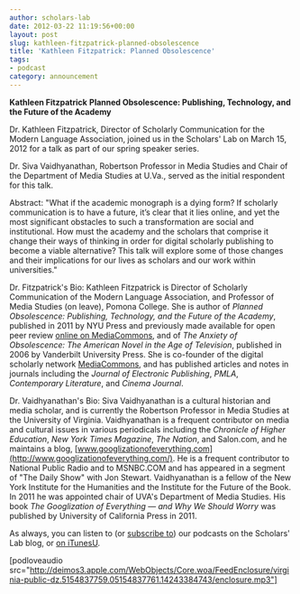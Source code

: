 ```yaml
---
author: scholars-lab
date: 2012-03-22 11:19:56+00:00
layout: post
slug: kathleen-fitzpatrick-planned-obsolescence
title: 'Kathleen Fitzpatrick: Planned Obsolescence'
tags:
- podcast
category: announcement
---
```


**Kathleen Fitzpatrick**
**Planned Obsolescence: Publishing, Technology, and the Future of the Academy**

Dr. Kathleen Fitzpatrick, Director of Scholarly Communication for the Modern Language Association, joined us in the Scholars' Lab on March 15, 2012 for a talk as part of our spring speaker series.

Dr. Siva Vaidhyanathan, Robertson Professor in Media Studies and Chair of the Department of Media Studies at U.Va., served as the initial respondent for this talk.

Abstract:
"What if the academic monograph is a dying form? If scholarly communication is to have a future, it’s clear that it lies online, and yet the most significant obstacles to such a transformation are social and institutional. How must the academy and the scholars that comprise it change their ways of thinking in order for digital scholarly publishing to become a viable alternative? This talk will explore some of those changes and their implications for our lives as scholars and our work within universities."

Dr. Fitzpatrick's Bio:
Kathleen Fitzpatrick is Director of Scholarly Communication of the Modern Language Association, and Professor of Media Studies (on leave), Pomona College. She is author of _Planned Obsolescence: Publishing, Technology, and the Future of the Academy_, published in 2011 by NYU Press and previously made available for open peer review [online on MediaCommons](http://mediacommons.futureofthebook.org/mcpress/plannedobsolescence), and of _The Anxiety of Obsolescence: The American Novel in the Age of Television_, published in 2006 by Vanderbilt University Press. She is co-founder of the digital scholarly network [MediaCommons](http://mediacommons.futureofthebook.org), and has published articles and notes in journals including the _Journal of Electronic Publishing_, _PMLA_, _Contemporary Literature_, and _Cinema Journal_.

Dr. Vaidhyanathan's Bio:
Siva Vaidhyanathan is a cultural historian and media scholar, and is currently the Robertson Professor in Media Studies at the University of Virginia. Vaidhyanathan is a frequent contributor on media and cultural issues in various periodicals including the _Chronicle of Higher Education_, _New York Times Magazine_, _The Nation_, and Salon.com, and he maintains a blog, [www.googlizationofeverything.com](http://www.googlizationofeverything.com/). He is a frequent contributor to National Public Radio and to MSNBC.COM and has appeared in a segment of "The Daily Show" with Jon Stewart. Vaidhyanathan is a fellow of the New York Institute for the Humanities and the Institute for the Future of the Book. In 2011 he was appointed chair of UVA's Department of Media Studies. His book _The Googlization of Everything &mdash; and Why We Should Worry_ was published by University of California Press in 2011.

As always, you can listen to (or [subscribe to](https://scholarslab.org/category/podcasts/)) our podcasts on the Scholars' Lab blog, or [on iTunesU](http://itunes.apple.com/us/itunes-u/scholars-lab-speaker-series/id401906619).

[podloveaudio src="http://deimos3.apple.com/WebObjects/Core.woa/FeedEnclosure/virginia-public-dz.5154837759.05154837761.14243384743/enclosure.mp3"]
